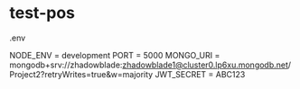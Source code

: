 # test-pos


.env

NODE_ENV = development
PORT = 5000
MONGO_URI = mongodb+srv://zhadowblade:zhadowblade1@cluster0.lp6xu.mongodb.net/Project2?retryWrites=true&w=majority
JWT_SECRET = ABC123
